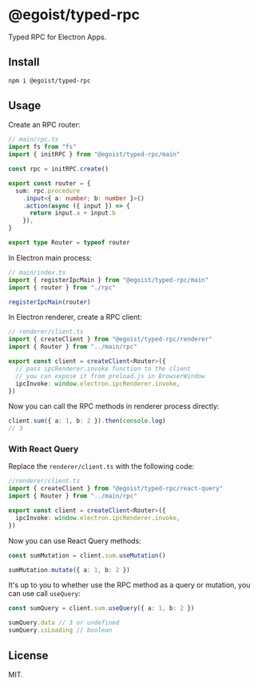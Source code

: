 # @egoist/typed-rpc

Typed RPC for Electron Apps.

## Install

```bash
npm i @egoist/typed-rpc
```

## Usage

Create an RPC router:

```ts
// main/rpc.ts
import fs from "fs"
import { initRPC } from "@egoist/typed-rpc/main"

const rpc = initRPC.create()

export const router = {
  sum: rpc.procedure
    .input<{ a: number; b: number }>()
    .action(async ({ input }) => {
      return input.a + input.b
    }),
}

export type Router = typeof router
```

In Electron main process:

```ts
// main/index.ts
import { registerIpcMain } from "@egoist/typed-rpc/main"
import { router } from "./rpc"

registerIpcMain(router)
```

In Electron renderer, create a RPC client:

```ts
// renderer/client.ts
import { createClient } from "@egoist/typed-rpc/renderer"
import { Router } from "../main/rpc"

export const client = createClient<Router>({
  // pass ipcRenderer.invoke function to the client
  // you can expose it from preload.js in BrowserWindow
  ipcInvoke: window.electron.ipcRenderer.invoke,
})
```

Now you can call the RPC methods in renderer process directly:

```ts
client.sum({ a: 1, b: 2 }).then(console.log)
// 3
```

### With React Query

Replace the `renderer/client.ts` with the following code:

```ts
//renderer/client.ts
import { createClient } from "@egoist/typed-rpc/react-query"
import { Router } from "../main/rpc"

export const client = createClient<Router>({
  ipcInvoke: window.electron.ipcRenderer.invoke,
})
```

Now you can use React Query methods:

```ts
const sumMutation = client.sum.useMutation()

sumMutation.mutate({ a: 1, b: 2 })
```

It's up to you to whether use the RPC method as a query or mutation, you can use call `useQuery`:

```ts
const sumQuery = client.sum.useQuery({ a: 1, b: 2 })

sumQuery.data // 3 or undefined
sumQuery.isLoading // boolean
```

## License

MIT.
